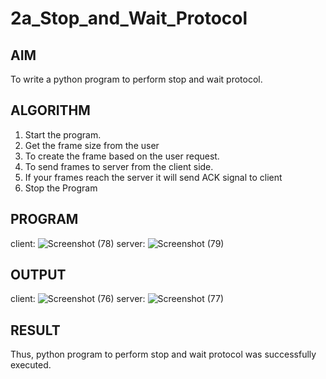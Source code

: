 # 2a_Stop_and_Wait_Protocol
## AIM 
To write a python program to perform stop and wait protocol.
## ALGORITHM
1. Start the program.
2. Get the frame size from the user
3. To create the frame based on the user request.
4. To send frames to server from the client side.
5. If your frames reach the server it will send ACK signal to client
6. Stop the Program
## PROGRAM
client:
![Screenshot (78)](https://github.com/MANISHA21SS/2a_Stop_and_Wait_Protocol/assets/147474298/440f1ac0-5d90-47fc-82b2-9bb796c0f84b)
server:
![Screenshot (79)](https://github.com/MANISHA21SS/2a_Stop_and_Wait_Protocol/assets/147474298/60048a80-b876-4b46-b718-5b33a04322ed)
## OUTPUT
client:
![Screenshot (76)](https://github.com/MANISHA21SS/2a_Stop_and_Wait_Protocol/assets/147474298/59759fc6-5ec7-42e8-8751-74d82bb1a3ad)
server:
![Screenshot (77)](https://github.com/MANISHA21SS/2a_Stop_and_Wait_Protocol/assets/147474298/ab6b39de-7d8d-48cd-8d50-729baf292366)

## RESULT
Thus, python program to perform stop and wait protocol was successfully executed.
